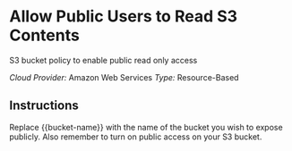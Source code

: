 # Allow Public Users to Read S3 Contents
S3 bucket policy to enable public read only access

*Cloud Provider:* Amazon Web Services
*Type:* Resource-Based

## Instructions
Replace {{bucket-name}} with the name of the bucket you wish to expose publicly. Also remember to turn on public access on your S3 bucket.